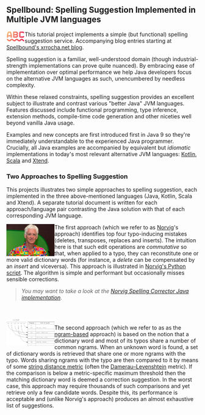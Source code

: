 ## Spellbound: Spelling Suggestion Implemented in Multiple JVM languages

<img src="https://raw.githubusercontent.com/xrrocha/spellbound/master/spellbound-snippets/static/images/spelling-suggestion.png" align="left">

This tutorial project implements a simple (but functional) spelling suggestion service.
Accompanying blog entries starting at
[Spellbound's xrrocha.net blog](https://xrrocha.net/post/spelling-jvm-1.0/).

Spelling suggestion is a familiar, well-understood domain (though industrial-strength
implementations can prove quite nuanced). By embracing ease of implementation over optimal 
performance we help Java developers focus on the alternative JVM languages as such,
unencumbered by needless complexity.

Within these relaxed constraints, spelling suggestion provides an excellent subject to illustrate 
and contrast various "better Java" JVM languages. Features discussed include  functional 
programming, type inference, extension methods, compile-time code generation and other niceties 
well beyond vanilla Java usage.

Examples and new concepts are first introduced first in Java 9 so they're immediately understandable
to the experienced Java programmer. Crucially, all Java examples are accompanied by equivalent but
_idiomatic_ implementations in today's most relevant alternative JVM languages:
[Kotlin](https://kotlinlang.org/),
[Scala](http://scala-lang.org/) and
[Xtend](http://www.eclipse.org/xtend/).
<br style="clear: both">



### Two Approaches to Spelling Suggestion

This projects illustrates two simple approaches to spelling suggestion, each implemented in the
three above-mentioned languages (Java, Kotlin, Scala and Xtend). A separate tutorial document is
written for each approach/language pair contrasting the Java solution with that of each
corresponding JVM language.

<img src="https://raw.githubusercontent.com/xrrocha/spellbound/master/spellbound-snippets/static/images/peter-norvig.png" width="25%" height="25%" align="left">

The first approach (which we refer to as [Norvig](https://en.wikipedia.org/wiki/Peter_Norvig)'s
approach) identifies top four typo-inducing mistakes (deletes, transposes, replaces and
inserts). The intuition here is that such edit operations are _commutative_ so that, when applied
to a typo, they can reconstitute one or more valid dictionary words (for instance, a _delete_ can
be compensated by an _insert_ and viceversa). This approach is illustrated in 
[Norvig's Python script](http://norvig.com/spell-correct.html). The algorithm is simple and
performant but occasionally misses sensible corrections.

> _You may want to take a look at the [Norvig Spelling Corrector Java implementation](https://github.com/xrrocha/spellbound/blob/master/spellbound-norvig/spellbound-norvig-java/src/main/java/net/xrrocha/java/spellbound/norvig/SpellingCorrector.java)_.
<br>
<br style="clear: both">

<img src="https://raw.githubusercontent.com/xrrocha/spellbound/master/spellbound-snippets/static/images/ngram2word.png" width="25%" height="25%" align="left">

The second approach (which we refer to as as the [ngram-based](https://en.wikipedia.org/wiki/N-gram)
approach) is based on the notion that a dictionary word and most of its typos share a number of
common ngrams. When an unknown word is found, a set of dictionary words is retrieved that share one
or more ngrams with the typo. Words sharing ngrams with the typo are then compared to it by means
of some
[string distance metric](https://en.wikipedia.org/wiki/String_metric)
(often the [Damerau–Levenshtein](https://en.wikipedia.org/wiki/Damerau%E2%80%93Levenshtein_distance)
metric). If the comparison is below a metric-specific maximum threshold then the matching dictionary
word is deemed a correction suggestion. In the worst case, this approach may require thousands of 
such comparisons and yet retrieve only a few candidate words. Despite this, its performance is 
acceptable and (unlike Norvig's approach) produces an almost exhaustive list of suggestions.
<br style="clear: both">
